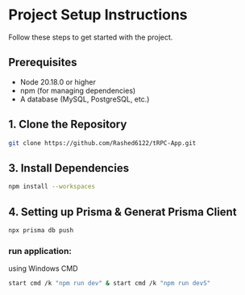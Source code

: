 # Project Setup Instructions

Follow these steps to get started with the project.

## Prerequisites

- Node 20.18.0 or higher
- npm (for managing dependencies)
- A database (MySQL, PostgreSQL, etc.)


## 1. Clone the Repository
```bash
git clone https://github.com/Rashed6122/tRPC-App.git
```

## 3. Install Dependencies
```bash
npm install --workspaces
```
## 4. Setting up Prisma & Generat Prisma Client
```bash
npx prisma db push
```

### run application:
using Windows CMD 
```bash
start cmd /k "npm run dev" & start cmd /k "npm run devS"
